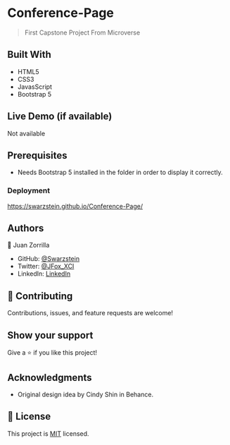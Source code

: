 # Conference-Page

> First Capstone Project From Microverse

## Built With

- HTML5
- CSS3
- JavasScript
- Bootstrap 5

## Live Demo (if available)

Not available

## Prerequisites

- Needs Bootstrap 5 installed in the folder in order to display it correctly.

### Deployment

https://swarzstein.github.io/Conference-Page/


## Authors

👤 Juan Zorrilla

- GitHub: [@Swarzstein](https://github.com/Swarzstein)
- Twitter: [@JFox_XCI](https://twitter.com/JFox_XCI)
- LinkedIn: [LinkedIn](https://www.linkedin.com/in/juan-a-zorrilla/)


## 🤝 Contributing

Contributions, issues, and feature requests are welcome!

## Show your support

Give a ⭐️ if you like this project!

## Acknowledgments

- Original design idea by Cindy Shin in Behance.

## 📝 License

This project is [MIT](./LICENSE) licensed.
